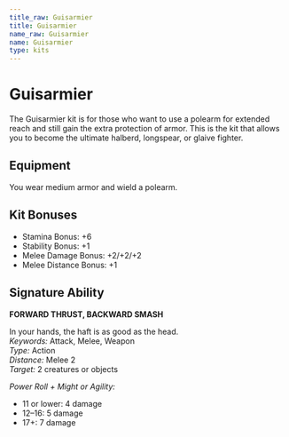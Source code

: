 ```yaml
---
title_raw: Guisarmier
title: Guisarmier
name_raw: Guisarmier
name: Guisarmier
type: kits
---
```


# Guisarmier

The Guisarmier kit is for those who want to use a polearm for extended reach and still gain the extra protection of armor. This is the kit that allows you to become the ultimate halberd, longspear, or glaive fighter.

## Equipment

You wear medium armor and wield a polearm.

## Kit Bonuses

- Stamina Bonus: +6
- Stability Bonus: +1
- Melee Damage Bonus: +2/+2/+2
- Melee Distance Bonus: +1

## Signature Ability

**FORWARD THRUST, BACKWARD SMASH**

In your hands, the haft is as good as the head.\
*Keywords:* Attack, Melee, Weapon\
*Type:* Action\
*Distance:* Melee 2\
*Target:* 2 creatures or objects

*Power Roll + Might or Agility:*

- 11 or lower: 4 damage
- 12–16: 5 damage
- 17+: 7 damage
